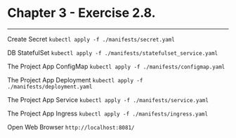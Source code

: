 # Chapter 3 - Exercise 2.8. 
---

Create Secret ```kubectl apply -f ./manifests/secret.yaml```

DB StatefulSet ```kubectl apply -f ./manifests/statefulset_service.yaml```

The Project App ConfigMap ```kubectl apply -f ./manifests/configmap.yaml```

The Project App Deployment ```kubectl apply -f ./manifests/deployment.yaml```

The Project App Service ```kubectl apply -f ./manifests/service.yaml```

The Project App Ingress ```kubectl apply -f ./manifests/ingress.yaml```

Open Web Browser ```http://localhost:8081/```





